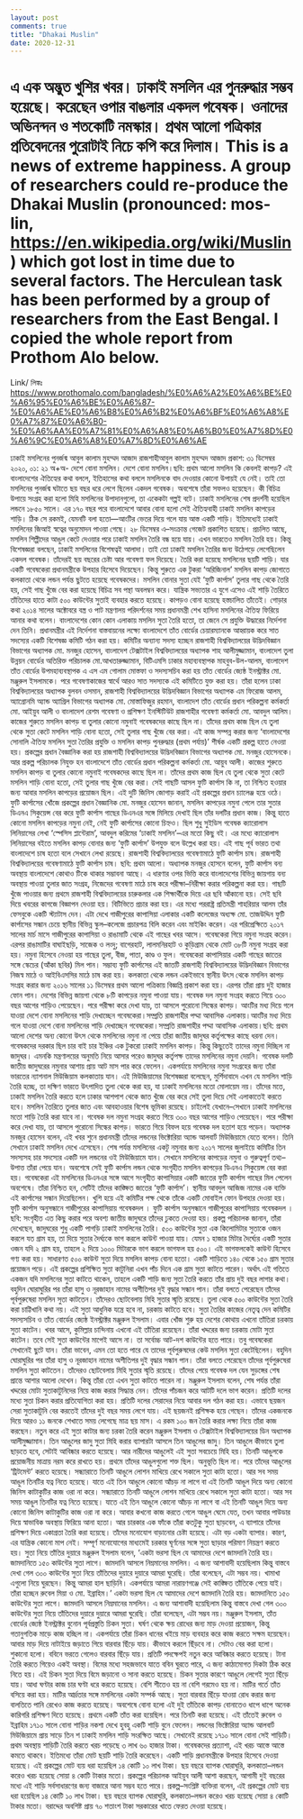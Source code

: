 ```yaml
---
layout: post
comments: true
title: "Dhakai Muslin"
date: 2020-12-31
---
```


এ এক অদ্ভুত খুশির খবর। ঢাকাই মসলিন এর পুনরুদ্ধার সম্ভব হয়েছে। করেছেন ওপার বাঙলার একদল গবেষক। ওনাদের অভিনন্দন ও শতকোটি নমস্কার।
প্রথম আলো পত্রিকার প্রতিবেদনের পুরোটাই নিচে কপি করে দিলাম।
This is a news of extreme happiness. A group of researchers could re-produce the Dhakai Muslin (pronounced: mos-lin, https://en.wikipedia.org/wiki/Muslin) which got lost in time due to several factors. The Herculean task has been performed by a group of researchers from the East Bengal. I copied the whole report from Prothom Alo below.
===========================================

Link/ লিঙ্কঃ https://www.prothomalo.com/bangladesh/%E0%A6%A2%E0%A6%BE%E0%A6%95%E0%A6%BE%E0%A6%87-%E0%A6%AE%E0%A6%B8%E0%A6%B2%E0%A6%BF%E0%A6%A8%E0%A7%87%E0%A6%B0-%E0%A6%AA%E0%A7%81%E0%A6%A8%E0%A6%B0%E0%A7%8D%E0%A6%9C%E0%A6%A8%E0%A7%8D%E0%A6%AE

ঢাকাই মসলিনের পুনর্জন্ম
আবুল কালাম মুহম্মদ আজাদ
রাজশাহীআবুল কালাম মুহম্মদ আজাদ
প্রকাশ: ৩১ ডিসেম্বর ২০২০, ০১: ২১
অ+অ-
দেশে বোনা মসলিন।
দেশে বোনা মসলিন।ছবি: প্রথম আলো
মসলিন কি কেবলই কাপড়? এই বাংলাদেশের ঐতিহ্যের কথা বললে, ইতিহাসের কথা বললে মসলিনকে বাদ দেওয়ার কোনো উপায়ই যে নেই। তাই তো মসলিনের পুনর্জন্ম ঘটাতে ছয় বছর ধরে লেগে ছিলেন একদল গবেষক। অবশেষে তাঁরা সফলও হয়েছেন। কী বিচিত্র উপায়ে সংগ্রহ করা হলো মিহি মসলিনের উপাদানগুলো, তা একেকটা গল্পই বটে।
ঢাকাই মসলিনের শেষ প্রদর্শনী হয়েছিল লন্ডনে ১৮৫০ সালে। এর ১৭০ বছর পরে বাংলাদেশে আবার বোনা হলো সেই ঐতিহ্যবাহী ঢাকাই মসলিন কাপড়ের শাড়ি। ঠিক সে রকমই, যেমনটি বলা হতো—আংটির ভেতর দিয়ে গলে যায় আস্ত একটি শাড়ি। ইতিমধ্যেই ঢাকাই মসলিনের জিআই স্বত্বের অনুমোদন পাওয়া গেছে। ২৮ ডিসেম্বর এ–সংক্রান্ত গেজেট প্রকাশিত হয়েছে।
প্রচলিত আছে, মসলিন শিল্পীদের আঙুল কেটে দেওয়ার পরে ঢাকাই মসলিন তৈরি বন্ধ হয়ে যায়। এখন ভারতেও মসলিন তৈরি হয়। কিন্তু বিশেষজ্ঞরা বলছেন, ঢাকাই মসলিনের বিশেষত্বই  আলাদা।
তাই তো ঢাকাই মসলিন তৈরির জন্য উঠেপড়ে লেগেছিলেন একদল গবেষক। তাঁদেরই  ছয় বছরের চেষ্টা আর গবেষণা ফল দিয়েছে। তৈরি করা হয়েছে মসলিনের ছয়টি শাড়ি। যার একটি গবেষকেরা প্রধানমন্ত্রীকে উপহার হিসেবে দিয়েছেন। কিন্তু শুরুতে এক টুকরা ‘অরিজিনাল’ মসলিন কাপড় জোগাতে কলকাতা থেকে লন্ডন পর্যন্ত ছুটতে হয়েছে গবেষকদের। মসলিন বোনার সুতা যেই ‘ফুটি কার্পাস’ তুলার গাছ থেকে তৈরি হয়, সেই গাছ খুঁজে বের করা হয়েছে বিচিত্র সব পন্থা অবলম্বন করে। যান্ত্রিক সভ্যতার এ যুগে এসেও এই শাড়ি তৈরিতে তাঁতিদের হাতে কাটা ৫০০ কাউন্টের সুতাই ব্যবহার করতে হয়েছে। কাপড়ও বোনা হয়েছে হস্তচালিত তাঁতেই।
গোড়ার কথা
২০১৪ সালের অক্টোবরে বস্ত্র ও পাট মন্ত্রণালয় পরিদর্শনের সময় প্রধানমন্ত্রী শেখ হাসিনা মসলিনের ঐতিহ্য ফিরিয়ে আনার কথা বলেন। বাংলাদেশের কোন কোন এলাকায় মসলিন সুতা তৈরি হতো, তা জেনে সে প্রযুক্তি উদ্ধারের নির্দেশনা দেন তিনি। প্রধানমন্ত্রীর এই নির্দেশনা বাস্তবায়নের লক্ষ্যে বাংলাদেশে তাঁত বোর্ডের চেয়ারম্যানকে আহ্বায়ক করে সাত সদস্যের একটি বিশেষজ্ঞ কমিটি গঠন করা হয়। কমিটির অন্যান্য সদস্য হচ্ছেন রাজশাহী বিশ্ববিদ্যালয়ের উদ্ভিদবিজ্ঞান বিভাগের অধ্যাপক মো. মনজুর হোসেন, বাংলাদেশ টেক্সটাইল বিশ্ববিদ্যালয়ের অধ্যাপক শাহ আলীমুজ্জামান, বাংলাদেশ তুলা উন্নয়ন বোর্ডের অতিরিক্ত পরিচালক মো.আখতারুজ্জামান, বিটিএমসি ঢাকার মহাব্যবস্থাপক মাহবুব-উল-আলম, বাংলাদেশ তাঁত বোর্ডের উপমহাব্যবস্থাপক এ এস এম গোলাম মোস্তফা ও সদস্যসচিব করা হয় তাঁত বোর্ডের জ্যেষ্ঠ ইনস্ট্রাক্টর মো. মঞ্জুরুল ইসলামকে। পরে গবেষণাকাজের স্বার্থে আরও সাত সদস্যকে এই কমিটিতে যুক্ত করা হয়। তাঁরা হলেন ঢাকা বিশ্ববিদ্যালয়ের অধ্যাপক বুলবন ওসমান, রাজশাহী বিশ্ববিদ্যালয়ের উদ্ভিদবিজ্ঞান বিভাগের অধ্যাপক এম ফিরোজ আলম, অ্যাগ্রোনমি অ্যান্ড অ্যাগ্রিল বিভাগের অধ্যাপক মো. মোস্তাফিজুর রহমান, বাংলাদেশ তাঁত বোর্ডের প্রধান পরিকল্পনা কর্মকর্তা মো. আইয়ুব আলী ও বাংলাদেশ রেশম গবেষণা ও প্রশিক্ষণ ইনস্টিটিউট রাজশাহীর গবেষণা কর্মকর্তা মো. আবদুল আলিম।
কাজের শুরুতে মসলিন কাপড় বা তুলার কোনো নমুনাই গবেষকদের কাছে ছিল না। তাঁদের প্রথম কাজ ছিল যে তুলা থেকে সুতা কেটে মসলিন শাড়ি বোনা হতো, সেই তুলার গাছ খুঁজে বের করা।
এই কাজ সম্পন্ন করার জন্য ‘বাংলাদেশের সোনালি ঐতিহ্য মসলিন সুতা তৈরির প্রযুক্তি ও মসলিন কাপড় পুনরুদ্ধার (প্রথম পর্যায়)’ শীর্ষক একটি প্রকল্প হাতে নেওয়া হয়। প্রকল্পের প্রধান বৈজ্ঞানিক করা হয় রাজশাহী বিশ্ববিদ্যালয়ের উদ্ভিদবিজ্ঞান বিভাগের অধ্যাপক মো. মনজুর হোসেনকে। আর প্রকল্প পরিচালক নিযুক্ত হন বাংলাদেশে তাঁত বোর্ডের প্রধান পরিকল্পনা কর্মকর্তা মো. আয়ুব আলী। কাজের শুরুতে মসলিন কাপড় বা তুলার কোনো নমুনাই গবেষকদের কাছে ছিল না। তাঁদের প্রথম কাজ ছিল যে তুলা থেকে সুতা কেটে মসলিন শাড়ি বোনা হতো, সেই তুলার গাছ খুঁজে বের করা। সেই গাছটি আসল ফুটি কার্পাস কি না, তা নিশ্চিত হওয়ার জন্য আবার মসলিন কাপড়ের প্রয়োজন ছিল। এই দুটি জিনিস জোগাড় করাই এই প্রকল্পের প্রধান চ্যালেঞ্জ হয়ে ওঠে।
ফুটি কার্পাসের খোঁজে
প্রকল্পের প্রধান বৈজ্ঞানিক মো. মনজুর হোসেন জানান, মসলিন কাপড়ের নমুনা পেলে তার সুতার ডিএনএ সিকুয়েন্স বের করে ফুটি কার্পাস গাছের ডিএনএর সঙ্গে মিলিয়ে দেখাই ছিল তাঁর দলটির প্রধান কাজ। কিন্তু হাতে কোনো মসলিন কাপড়ের নমুনা নেই, নেই ফুটি কার্পাসের কোনো চিহ্নও। ছিল শুধু সুইডিস গবেষক ক্যারোলাস লিনিয়াসের লেখা ‘স্পেসিস প্লান্টেরাম’, আবদুল করিমের ‘ঢাকাই মসলিন’–এর মতো কিছু বই। এর মধ্যে ক্যারোলাস লিনিয়াসের বইতে মসলিন কাপড় বোনার জন্য ‘ফুটি কার্পাস’ উপযুক্ত বলে উল্লেখ করা হয়। এই গাছ পূর্ব ভারত তথা বাংলাদেশে চাষ হতো বলে সেখানে লেখা রয়েছে।
রাজশাহী বিশ্ববিদ্যালয়ের গবেষণামাঠে ফুটি কার্পাস চাষ। রাজশাহী বিশ্ববিদ্যালয়ের গবেষণামাঠে ফুটি কার্পাস চাষ। ছবি: প্রথম আলো।
অধ্যাপক মনজুর হোসনে বলেন, ফুটি কার্পাস বন্য অবস্থায় বাংলাদেশে কোথাও টিকে থাকার সম্ভাবনা আছে। এ ধারণার ওপর ভিত্তি করে বাংলাদেশের বিভিন্ন জায়গায় বন্য অবস্থায় পাওয়া তুলার জাত সংগ্রহ, নিজেদের গবেষণা মাঠে চাষ করে পরীক্ষা–নিরীক্ষা করার পরিকল্পনা করা হয়।
গাছটি খুঁজে পাওয়ার জন্য প্রথমে রাজশাহী বিশ্ববিদ্যালয়ের চারুকলার এক শিক্ষার্থীকে দিয়ে এর ছবি আঁকানো হয়। সেই ছবি দিয়ে খবরের কাগজে বিজ্ঞাপন দেওয়া হয়। বিটিভিতে প্রচার করা হয়। এর মধ্যে পররাষ্ট্র প্রতিমন্ত্রী শাহরিয়ার আলম তাঁর ফেসবুকে একটি স্ট্যাটাস দেন। এটা দেখে গাজীপুরের কাপাসিয়া এলাকার একটি কলেজের অধ্যক্ষ মো. তাজউদ্দিন ফুটি কার্পাসের সন্ধান চেয়ে স্থানীয় বিভিন্ন স্কুল–কলেজে প্রচারপত্র বিলি করেন এবং মাইকিং করেন। এর পরিপ্রেক্ষিতে ২০১৭ সালের মার্চ মাসে গাজীপুরের কাপাসিয়া ও রাঙামাটি থেকে এই গাছের খবর আসে। গবেষকেরা গিয়ে নমুনা সংগ্রহ করেন। এরপর রাঙামাটির বাঘাইছড়ি, সাজেক ও লংদু; বাগেরহাট, লালমনিরহাট ও কুড়িগ্রাম থেকে মোট ৩৮টি নমুনা সংগ্রহ করা হয়। নমুনা হিসেবে নেওয়া হয় গাছের তুলা, বীজ, পাতা, কাণ্ড ও ফুল। গবেষকেরা কাপাসিয়ার একটি গাছের জাতের সঙ্গে স্কেচের (আঁকা ছবির) মিল পান। সম্ভাব্য ফুটি কার্পাসের এই জাতটি রাজশাহী বিশ্ববিদ্যালয়ের উদ্ভিদবিজ্ঞান বিভাগের নিজস্ব মাঠে ও আইবিএসসির মাঠে চাষ করা হয়।
কলকাতা থেকে লন্ডন
একইভাবে স্থানীয় উৎস থেকে মসলিন কাপড় সংগ্রহ করার জন্য ২০১৬ সালের ১১ ডিসেম্বর প্রথম আলো পত্রিকায় বিজ্ঞপ্তি প্রকাশ করা হয়। এরপর তাঁরা প্রায় দুই হাজার ফোন পান। দেশের বিভিন্ন জায়গা থেকে ৮টি কাপড়ের নমুনা পাওয়া যায়। গবেষক দল নমুনা সংগ্রহ করতে গিয়ে ৩০০ বছর আগের শাড়িও পেয়েছেন। পরে পরীক্ষা করে দেখা যায়, তা আসলে পুরোনো সিল্কের কাপড়।
আংটির মধ্য দিয়ে গলে যাওয়া দেশে বোনা মসলিনের শাড়ি দেখাচ্ছেন গবেষকেরা।সম্প্রতি রাজশাহীর পদ্মা আবাসিক এলাকায়।আংটির মধ্য দিয়ে গলে যাওয়া দেশে বোনা মসলিনের শাড়ি দেখাচ্ছেন গবেষকেরা।সম্প্রতি রাজশাহীর পদ্মা আবাসিক এলাকায়।ছবি: প্রথম আলো
দেশের অন্য কোনো উৎস থেকে মসলিনের নমুনা না পেয়ে তাঁরা জাতীয় জাদুঘর কর্তৃপক্ষের কাছে ধরনা দেন। গবেষকদের দরকার ছিল চার বাই চার ইঞ্চির এক টুকরো ঢাকাই মসলিন কাপড়। কিন্তু কিছুতেই তাদের নমুনা দিচ্ছিল না জাদুঘর। এমনকি মন্ত্রণালয়ের অনুমতি নিয়ে আসার পরেও জাদুঘর কর্তৃপক্ষ তাদের মসলিনের নমুনা দেয়নি। গবেষক দলটি জাতীয় জাদুঘরের নমুনার আশায় প্রায় আট মাস পার করে ফেলেন। একপর্যায়ে মসলিনের নমুনা সংগ্রহের জন্য তাঁরা ভারতের ন্যাশনাল মিউজিয়াম কলকাতায় যান। এই মিউজিয়ামের বিশেষজ্ঞরা বলেছেন, মুর্শিদাবাদে এখন যে মসলিন শাড়ি তৈরি হচ্ছে, তা দক্ষিণ ভারতে উৎপাদিত তুলা থেকে করা হয়, যা ঢাকাই মসলিনের মতো মোলায়েম নয়। তাঁদের মতে, ঢাকাই মসলিন তৈরি করতে হলে ঢাকার আশপাশ থেকে জাত খুঁজে বের করে সেই তুলা দিয়ে সেই এলাকাতেই করতে হবে। মসলিন তৈরিতে তুলার জাত এবং আবহাওয়ার বিশেষ ভূমিকা রয়েছে। চাইলেই যেখানে–সেখানে ঢাকাই মসলিনের মতো শাড়ি তৈরি করা যাবে না।
গবেষক দল নমুনা সংগ্রহ করতে গিয়ে ৩০০ বছর আগের শাড়িও পেয়েছেন। পরে পরীক্ষা করে দেখা যায়, তা আসলে পুরোনো সিল্কের কাপড়।
ভারতে গিয়ে বিফল হয়ে গবেষক দল হতাশ হয়ে পড়েন। অধ্যাপক মনজুর হোসেন বলেন, এই খবর শুনে প্রধানমন্ত্রী তাঁদের লন্ডনের ভিক্টোরিয়া অ্যান্ড আলবার্ট মিউজিয়ামে যেতে বলেন। তিনি সেখানে ঢাকাই মসলিন দেখে এসেছেন। শেষ পর্যন্ত মসলিনের একটু নমুনার জন্য ২০১৭ সালের জুলাইয়ে কমিটির তিন সদস্যসহ চার সদস্যের একটি দল লন্ডনের ওই মিউজিয়ামে যান। সেখানে মসলিনের কাপড়ের নমুনা ও গুরুত্বপূর্ণ তথ্য–উপাত্ত তাঁরা পেয়ে যান।
অবশেষে সেই ফুটি কার্পাস
লন্ডন থেকে সংগৃহীত মসলিন কাপড়ের ডিএনএ সিকুয়েন্স বের করা হয়। গবেষকেরা এই মসলিনের ডিএনএর সঙ্গে আগে সংগৃহীত কাপাসিয়ার একটি জাতের ফুটি কার্পাস গাছের মিল পেলেন অবশেষে। তাঁরা নিশ্চিত হন, সেটিই তাঁদের কাঙ্ক্ষিত জাতের ‘ফুটি কার্পাস’। স্থানীয় আবদুল আজিজ নামের এক ব্যক্তি এই কার্পাসের সন্ধান দিয়েছিলেন। খুশি হয়ে এই কমিটির পক্ষ থেকে তাঁকে একটি মোবাইল ফোন উপহার দেওয়া হয়।
ফুটি কার্পাস অনুসন্ধানে গাজীপুরের কাপাসিয়ায় গবেষকদল । ফুটি কার্পাস অনুসন্ধানে গাজীপুরের কাপাসিয়ায় গবেষকদল । ছবি: সংগৃহীত
এত কিছু করার পরে অবশ্য জাতীয় জাদুঘরে তাঁদের ঢুকতে দেওয়া হয়। প্রকল্প পরিচালক জানান, তাঁরা দেখেছেন, জাদুঘরের শুধু একটি পাগড়ি ঢাকাই মসলিনের তৈরি।
৫০০ কাউন্টের সুতা এক কিলোমিটার সুতাকে ওজন করলে যত গ্রাম হয়, তা দিয়ে সুতার দৈর্ঘ্যকে ভাগ করলে কাউন্ট পাওয়া যায়। যেমন ১ হাজার মিটার দৈর্ঘ্যের একটি সুতার ওজন যদি ২ গ্রাম হয়, তাহলে ২ দিয়ে ১০০০ মিটারকে ভাগ করলে ভাগফল হয় ৫০০। এই ভাগফলকেই কাউন্ট হিসেবে গণ্য করা হয়। সাধারণত ৫০০ কাউন্ট সুতা দিয়ে মসলিন কাপড় বোনা হতো। একটি শাড়িতে ১৪০ থেকে ১৫০ গ্রাম সুতার প্রয়োজন পড়ে। এই প্রকল্পের প্রশিক্ষিত সুতা কাটুনিরা এখন পাঁচ দিনে এক গ্রাম সুতা কাটতে পারেন। অর্থাৎ এই গতিতে একজন যদি মসলিনের সুতা কাটতে থাকেন, তাহলে একটি শাড়ি জন্য সুতা তৈরি করতে তাঁর প্রায় দুই বছর লাগার কথা।
বহুদিন ঘোরাঘুরির পর তাঁরা হাসু ও নূরজাহান নামের অশীতিপর দুই বৃদ্ধার সন্ধান পান। তাঁরা বলতে পেরেছেন তাঁদের পূর্বপুরুষেরা মসলিন সুতা কাটতেন। তাঁদেরও ছোটবেলায় মিহি সুতার স্মৃতি রয়েছে।
তুলা থেকে ৫০০ কাউন্টের সুতা তৈরি করা চাট্টিখানি কথা নয়। এই সুতা আধুনিক যন্ত্রে হবে না, চরকায় কাটতে হবে। সুতা তৈরির কাজের নেতৃত্ব দেন কমিটির সদস্যসচিব ও তাঁত বোর্ডের জ্যেষ্ঠ ইনস্ট্রাক্টর মঞ্জুরুল ইসলাম। এবার খোঁজ শুরু হয় দেশের কোথায় এখনো তাঁতিরা চরকায় সুতা কাটেন। খবর আসে, কুমিল্লার চান্দিনায় এখনো এই তাঁতিরা রয়েছেন। তাঁরা খদ্দরের জন্য চরকায় মোটা সুতা কাটেন। তবে সেই সুতা কাউন্টের মাপেই আসে না। তা সর্বোচ্চ আট-দশ কাউন্টের হতে পারে। তবু গবেষকেরা সেখানেই ছুটে যান। তাঁরা ভাবেন, এমন তো হতে পারে যে তাদের পূর্বপুরুষদের কেউ মসলিন সুতা কেটেছিলেন। বহুদিন ঘোরাঘুরির পর তাঁরা হাসু ও নূরজাহান নামের অশীতিপর দুই বৃদ্ধার সন্ধান পান। তাঁরা বলতে পেরেছেন তাঁদের পূর্বপুরুষেরা মসলিন সুতা কাটতেন। তাঁদেরও ছোটবেলায় মিহি সুতার স্মৃতি রয়েছে। তাঁদের পেয়ে গবেষক দল যেন সুড়ঙ্গের শেষ প্রান্তে আশার আলো দেখেন। কিন্তু তাঁরা তো এখন সুতা কাটতে পারেন না।
মঞ্জুরুল ইসলাম বলেন, শেষ পর্যন্ত তাঁরা খদ্দরের মোটা সুতাকাটুনিদের নিয়ে কাজ করার সিদ্ধান্ত নেন। তাঁদের পাঁচজন করে আটটি দলে ভাগ করেন। প্রতিটি দলের মধ্যে সুতা চিকন করার প্রতিযোগিতা করা হয়। প্রতিটি দলের সেরাদের নিয়ে আবার দল গঠন করা হয়। এভাবে ছয়জন সেরা সুতাকাটুনি বের করতেই তাঁদের দুই বছর সময় লেগে যায়। এই ছয়জনই প্রশিক্ষক হয়ে গেছেন। তাঁদের একজনকে দিয়ে আরও ১১ জনকে শেখাতে সময় লেগেছে মাত্র ছয় মাস। এ রকম ১০০ জন তৈরি করার লক্ষ্য নিয়ে তাঁরা কাজ করছেন।
নতুন করে এই সুতা কাটার জন্য চরকা তৈরি করেন মঞ্জুরুল ইসলাম ও টেক্সটাইল বিশ্ববিদ্যালয়ের ডিন অধ্যাপক আলীমুজ্জামান।
তিন আঙুলের জাদু
সুতা মিহি করার ব্যাপারটা আসলে তিন আঙুলের জাদু। তিন আঙুলে কীভাবে তুলা ছাড়তে হবে, সেটাই আবিষ্কার করতে হয়েছে। আর নারীদের আঙুলেই এই সুতা সবচেয়ে মিহি হয়। তিনটি আঙুলকে প্রয়োজনীয় মাত্রায় নরম করে রাখতে হয়। প্রথমে তাঁদের আঙুলগুলো শক্ত ছিল। অনুভূতি ছিল না। পরে তাঁদের আঙুলের ‘ট্রিটমেন্ট’ করতে হয়েছে। সন্ধ্যারাতে তিনটি আঙুলে লোশন মাখিয়ে রেখে সকালে সুতা কাটা হতো। আর সব সময় আঙুল তিনটির যত্ন নিতে হয়েছে। যাতে এই তিন আঙুলে কোনো আঁচড় না লাগে বা এই তিনটি আঙুল দিয়ে অন্য কোনো জিনিস কাটাকুটির কাজ ওরা না করে।
সন্ধ্যারাতে তিনটি আঙুলে লোশন মাখিয়ে রেখে সকালে সুতা কাটা হতো। আর সব সময় আঙুল তিনটির যত্ন নিতে হয়েছে। যাতে এই তিন আঙুলে কোনো আঁচড় না লাগে বা এই তিনটি আঙুল দিয়ে অন্য কোনো জিনিস কাটাকুটির কাজ ওরা না করে।
আবার কখনো কাজ করতে গেলে আঙুল ঘেমে যেত, তখন আবার পাউডার দিয়ে স্বাভাবিক অবস্থায় ফিরিয়ে আনা হতো। আর চারকার এক ফাঁকে তাঁরা কতটুকু সুতা ছাড়বেন, এ ব্যাপারে তাঁদের প্রশিক্ষণ দিয়ে একাগ্রতা তৈরি করা হয়েছে। তাঁদের মনোযোগ বাড়ানোর চেষ্টা হয়েছে। এটা বড় একটা ব্যাপার। কারণ, এর যান্ত্রিক কোনো মাপ নেই। সম্পূর্ণ মনোযোগের মাধ্যমেই চরকার ঘূর্ণনের সঙ্গে সুতা ছাড়ার পরিমাণ নিয়ন্ত্রণ করতে হয়।
সুতা নিয়ে তাঁতির দুয়ারে
মঞ্জুরুল ইসলাম বলেন, ‘একটা ভরসা ছিল যে আমাদের দেশে জামদানি তৈরি হয়। জামদানিতে ১৫০ কাউন্টের সুতা লাগে। জামদানি আসলে নিম্নমানের মসলিন। এ জন্য আশাবাদী হয়েছিলাম কিন্তু বাস্তবে দেখা গেল ৩০০ কাউন্টের সুতা নিয়ে তাঁতিদের দুয়ারে দুয়ারে আমরা ঘুরেছি। তাঁরা বলেছেন, এটা সম্ভব নয়। খামাখা এগুলো নিয়ে ঘুরছেন। কিন্তু আমরা হাল ছাড়িনি। একপর্যায়ে আমরা নারায়ণগঞ্জে সেই কাঙ্ক্ষিত তাঁতিকে পেয়ে যাই। তাঁরা হচ্ছেন রুবেল মিয়া ও মো. ইব্রাহিম।’
একটা ভরসা ছিল যে আমাদের দেশে জামদানি তৈরি হয়। জামদানিতে ১৫০ কাউন্টের সুতা লাগে। জামদানি আসলে নিম্নমানের মসলিন। এ জন্য আশাবাদী হয়েছিলাম কিন্তু বাস্তবে দেখা গেল ৩০০ কাউন্টের সুতা নিয়ে তাঁতিদের দুয়ারে দুয়ারে আমরা ঘুরেছি। তাঁরা বলেছেন, এটা সম্ভব নয়।
মঞ্জুরুল ইসলাম, তাঁত বোর্ডের জ্যেষ্ঠ ইনস্ট্রাক্টর
বুনোন পূর্বপ্রস্তুতি
চিকন সুতা। ঘর্ষণ থেকে ক্ষয় রোধের জন্য মাড় দেওয়া প্রয়োজন, কিন্তু গতানুগতিক মাড়ে কাজ হচ্ছিল না। একপর্যায়ে তাঁরা চিকন ধানের খইয়ে মাড় ব্যবহার করে কাজ করতে সক্ষম হয়েছেন। আবার মাড় দিয়ে নাটাইয়ে জড়াতে গিয়ে বারবার ছিঁড়ে যায়। কীভাবে করলে ছিঁড়বে না। সেটাও বের করা হলো। শুকানো হলো। ববিনে ভরতে গেলেও বারবার ছিঁড়ে যায়। প্রতিটি পদক্ষেপই নতুন করে আবিষ্কার করতে হয়েছে। টানা তৈরি করতে গিয়েও একই অবস্থা।
বিমের মধ্যে সহজভাবে যাতে ববিন ঘুরতে পারে, এ জন্য কাঠামোগত দিকটা ঠিক করে নিতে হয়। এই চিকন সুতা দিয়ে বিমে জড়ানো ও সানা করতে হয়েছে। চিকন সুতার কারণে আঙুলে লেগেই সুতা ছিঁড়ে যায়। আধা ঘণ্টার কাজ চার ঘণ্টা ধরে করতে হয়েছে। বেশি শীতেও হয় না বেশি গরমেও হয় না। মাটির গর্তে তাঁত বসিয়ে করা হয়। মাটির আর্দ্রতার সঙ্গে মসলিনের একটা সম্পর্ক আছে। সুতা বারবার ছিঁড়ে যাওয়া রোধ করার জন্য বালতিতে পানি রেখেও কাজ করতে হয়েছে।
অবশেষে বোনা হলো
এই দুই তাঁতিকে কাপড় বোনাতেও ধাপে ধাপে অনেক কারিগরি প্রশিক্ষণ দিতে হয়েছে। প্রথমে একটি তাঁত করা হয়েছিল। পরে তিনটি করা হয়েছে। এই তাঁতেই রুবেল ও ইব্রাহিম ১৭১০ সালে বোনা শাড়ির নকশা দেখে হুবহু একটি শাড়ি বুনে ফেলেন।
লন্ডনের ভিক্টোরিয়া অ্যান্ড আলবার্ট মিউজিয়ামে প্রায় সাড়ে তিন শ ঢাকাই মসলিন শাড়ি সংরক্ষিত আছে। সেখানেই রয়েছে ১৭১০ সালে বোনা সেই শাড়িটি। প্রথম অবস্থায় শাড়িটি তৈরি করতে খরচ পড়েছে ৩ লাখ ৬০ হাজার টাকা। গবেষকদের প্রত্যাশা, এই খরচ আস্তে আস্তে কমতে থাকবে। ইতিমধ্যে তাঁরা মোট ছয়টি শাড়ি তৈরি করেছেন। একটি শাড়ি প্রধানমন্ত্রীকে উপহার হিসেবে দেওয়া হয়েছে।
এই প্রকল্পের মোট ব্যয় ধরা হয়েছিল ১৪ কোটি ১০ লাখ টাকা। ছয় বছরে ব্যাপক ঘোরাঘুরি, কলকাতা–লন্ডন করেও খরচ হয়েছে সোয়া ৪ কোটি টাকার মতো।
প্রকল্পের পরিচালক আইয়ুব আলী আশা করছেন, আগামী দুই বছরের মধ্যে এই শাড়ি সর্বসাধারণের জন্য বাজারে আনা সম্ভব হতে পারে।
প্রকল্প–সংশ্লিষ্ট ব্যক্তিরা বলেন, এই প্রকল্পের মোট ব্যয় ধরা হয়েছিল ১৪ কোটি ১০ লাখ টাকা। ছয় বছরে ব্যাপক ঘোরাঘুরি, কলকাতা–লন্ডন করেও খরচ হয়েছে সোয়া ৪ কোটি টাকার মতো। বরাদ্দের অবশিষ্ট প্রায় ৭০ শতাংশ টাকা সরকারের খাতে ফেরত দেওয়া হয়েছে।